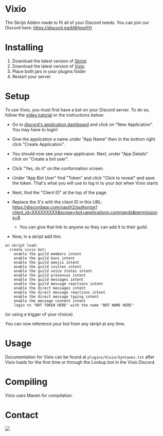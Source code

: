 # Vixio

The Skript Addon made to fit all of your Discord needs. You can join our Discord here: https://discord.gg/kNHmqYH

# Installing

1. Download the latest version of [Skript](https://github.com/bensku/Skript/releases)
2. Download the latest version of [Vixio](https://github.com/1A3Dev/Vixio/releases)
3. Place both jars in your plugins folder
4. Restart your server

# Setup

To use Vixio, you must first have a bot on your Discord server. To do so, follow the [video tutorial](https://youtu.be/AXGETouUzoo) or the instructions below:

- Go to [discord's application dashboard](https://discordapp.com/developers/applications/me) and click on "New Application". You may have to login!
- Give the application a name under "App Name" then in the bottom right click "Create Application".
- You should now see your new applicaion. Next, under "App Details" click on "Create a bot user".
- Click "Yes, do it" on the conformation screen.
- Under "App Bot User" find "Token" and click "Click to reveal" and save the token. That's what you will use to log in to your bot when Vixio starts
- Next, find the "Client ID" at the top of the page.
- Replace the X's with the client ID in this URL: https://discordapp.com/oauth2/authorize?client_id=XXXXXXXXX&scope=bot+applications.commands&permissions=8 
    - You can give that link to anyone so they can add it to their guild. 

- Now, in a skript add this:
```
on skript load:
  create vixio bot:
    enable the guild members intent
    enable the guild bans intent
    enable the guild emojis intent
    enable the guild invites intent
    enable the guild voice states intent
    enable the guild presences intent
    enable the guild messages intent
    enable the guild message reactions intent
    enable the direct messages intent
    enable the direct message reactions intent
    enable the direct message typing intent
    enable the message content intent
    login to "BOT TOKEN HERE" with the name "BOT NAME HERE"
```
(or using a trigger of your choice)

You can now reference your bot from any skript at any time.


# Usage

Documentation for Vixio can be found at `plugins/Vixio/Syntaxes.txt` after Vixio loads for the first time or through the Lookup bot in the Vixio Discord.

# Compiling

Vixio uses Maven for compilation.

# Contact
<a href="https://discord.gg/kNHmqYH"><img src="https://discordapp.com/api/v7/guilds/236641445363056651/widget.png?style=banner3"></a>


